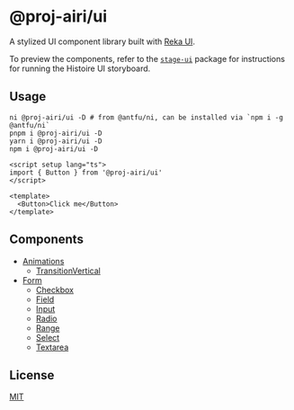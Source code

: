 # @proj-airi/ui

A stylized UI component library built with [Reka UI](https://reka-ui.com/).

To preview the components, refer to the [`stage-ui`](../stage-ui) package for instructions for running the Histoire UI storyboard.

## Usage

```shell
ni @proj-airi/ui -D # from @antfu/ni, can be installed via `npm i -g @antfu/ni`
pnpm i @proj-airi/ui -D
yarn i @proj-airi/ui -D
npm i @proj-airi/ui -D
```

```vue
<script setup lang="ts">
import { Button } from '@proj-airi/ui'
</script>

<template>
  <Button>Click me</Button>
</template>
```

## Components

* [Animations](src/components/Animations)
    * [TransitionVertical](src/components/Animations/TransitionVertical.vue)
* [Form](src/components/Form)
    * [Checkbox](src/components/Form/Checkbox)
    * [Field](src/components/Form/Field)
    * [Input](src/components/Form/Input)
    * [Radio](src/components/Form/Radio)
    * [Range](src/components/Form/Range)
    * [Select](src/components/Form/Select)
    * [Textarea](src/components/Form/Textarea)

## License

[MIT](../../LICENSE)
